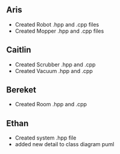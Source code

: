 ## Aris
- Created Robot .hpp and .cpp files
- Created Mopper .hpp and .cpp files

## Caitlin
- Created Scrubber .hpp and .cpp
- Created Vacuum .hpp and .cpp

## Bereket
- Created Room .hpp and .cpp

## Ethan
- Created system .hpp file
- added new detail to class diagram puml